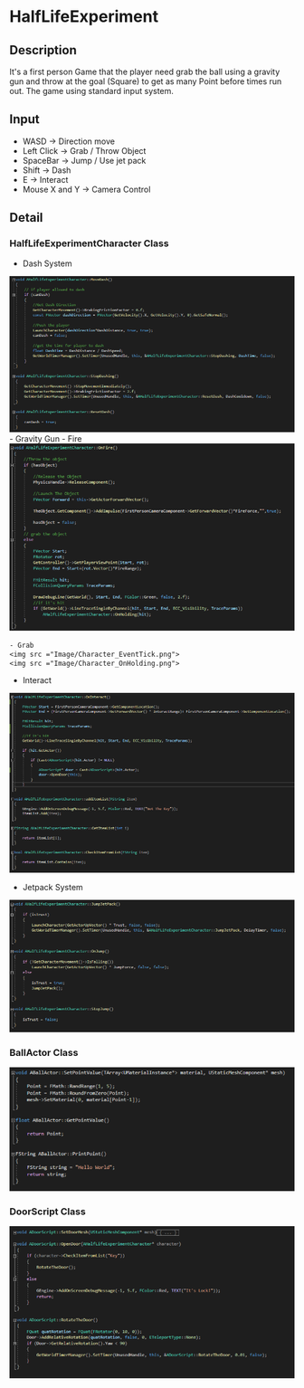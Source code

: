 # HalfLifeExperiment
 
## Description
It's a first person Game that the player need grab the ball using a gravity gun and throw at the goal (Square) to get as many Point before times run out. The game using standard input system.

## Input
- WASD -> Direction move
- Left Click -> Grab / Throw Object
- SpaceBar -> Jump / Use jet pack
- Shift -> Dash
- E -> Interact
- Mouse X and Y -> Camera Control

## Detail

### HalfLifeExperimentCharacter Class
- Dash System  
<img src ="Image/Character_DashSystem.png">
- Gravity Gun  
    - Fire
    <img src ="Image/Character_OnFire.png"> 

    - Grab
    <img src ="Image/Character_EventTick.png">
    <img src ="Image/Character_OnHolding.png"> 
 

- Interact  
<img src ="Image/Character_KeySystem.png">

- Jetpack System  
<img src ="Image/Character_JetPack.png">

### BallActor Class
<img src ="Image/BallScript.png">

### DoorScript Class
<img src ="Image/DoorScript.png">